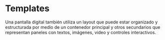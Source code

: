 # Templates

Una pantalla digital también utiliza un layout que puede estar organizado y estructurada por medio de un contenedor principal y otros secundarios que representan paneles con textos, imágenes, video y controles interactivos.

<svg><use xlink:href="assets/images/layout-templates.svg#icon-layout1"></use></svg>
<svg><use xlink:href="assets/images/layout-templates.svg#icon-layout2"></use></svg>
<svg><use xlink:href="assets/images/layout-templates.svg#icon-layout3"></use></svg>
<svg><use xlink:href="assets/images/layout-templates.svg#icon-layout4"></use></svg>
<svg><use xlink:href="assets/images/layout-templates.svg#icon-layout5"></use></svg>
<svg><use xlink:href="assets/images/layout-templates.svg#icon-layout6"></use></svg>
<svg><use xlink:href="assets/images/layout-templates.svg#icon-layout7"></use></svg>
<svg><use xlink:href="assets/images/layout-templates.svg#icon-layout8"></use></svg>
<svg><use xlink:href="assets/images/layout-templates.svg#icon-layout9"></use></svg>